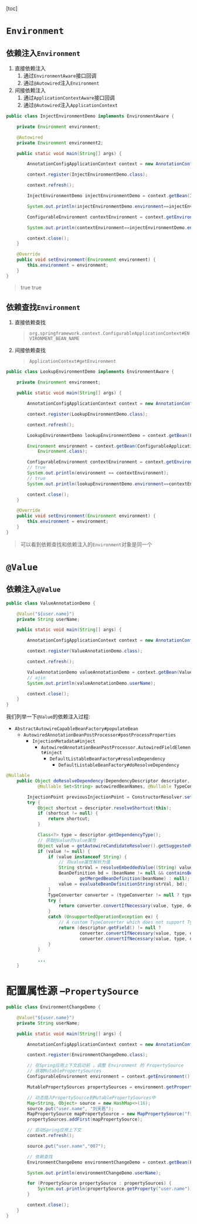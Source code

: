 [toc]

# `Environment`

## 依赖注入`Environment`

1. 直接依赖注入
   1. 通过`EnvironmentAware`接口回调
   2. 通过`@Autowired`注入`Environment`
2. 间接依赖注入
   1. 通过`ApplicationContextAware`接口回调
   2. 通过`@Autowired`注入`ApplicationContext`

```java
public class InjectEnvironmentDemo implements EnvironmentAware {

    private Environment environment;

    @Autowired
    private Environment environment2;

    public static void main(String[] args) {

        AnnotationConfigApplicationContext context = new AnnotationConfigApplicationContext();

        context.register(InjectEnvironmentDemo.class);

        context.refresh();

        InjectEnvironmentDemo injectEnvironmentDemo = context.getBean(InjectEnvironmentDemo.class);

        System.out.println(injectEnvironmentDemo.environment==injectEnvironmentDemo.environment2);

        ConfigurableEnvironment contextEnvironment = context.getEnvironment();

        System.out.println(contextEnvironment==injectEnvironmentDemo.environment);

        context.close();
    }

    @Override
    public void setEnvironment(Environment environment) {
        this.environment = environment;
    }
}
```

> true
> true

## 依赖查找`Environment`

1. 直接依赖查找

   > `org.springframework.context.ConfigurableApplicationContext#ENVIRONMENT_BEAN_NAME`

2. 间接依赖查找

   > `ApplicationContext#getEnvironment`

```java
public class LookupEnvironmentDemo implements EnvironmentAware {

    private Environment environment;

    public static void main(String[] args) {

        AnnotationConfigApplicationContext context = new AnnotationConfigApplicationContext();

        context.register(LookupEnvironmentDemo.class);

        context.refresh();

        LookupEnvironmentDemo lookupEnvironmentDemo = context.getBean(LookupEnvironmentDemo.class);

        Environment environment = context.getBean(ConfigurableApplicationContext.ENVIRONMENT_BEAN_NAME,
            Environment.class);

        ConfigurableEnvironment contextEnvironment = context.getEnvironment();
		// true
        System.out.println(environment == contextEnvironment);
		// true
        System.out.println(lookupEnvironmentDemo.environment==contextEnvironment);

        context.close();
    }

    @Override
    public void setEnvironment(Environment environment) {
        this.environment = environment;
    }
}
```

> 可以看到依赖查找和依赖注入的`Environment`对象是同一个

# `@Value`

## 依赖注入`@Value`

```java
public class ValueAnnotationDemo {

    @Value("${user.name}")
    private String userName;

    public static void main(String[] args) {

        AnnotationConfigApplicationContext context = new AnnotationConfigApplicationContext();

        context.register(ValueAnnotationDemo.class);

        context.refresh();

        ValueAnnotationDemo valueAnnotationDemo = context.getBean(ValueAnnotationDemo.class);
		// ajin
        System.out.println(valueAnnotationDemo.userName);

        context.close();
    }
}
```

我们列举一下`@Value`的依赖注入过程:

+ `AbstractAutowireCapableBeanFactory#populateBean`
  + `AutowiredAnnotationBeanPostProcessor#postProcessProperties`
    + `InjectionMetadata#inject`
      + `AutowiredAnnotationBeanPostProcessor.AutowiredFieldElement#inject`
        + `DefaultListableBeanFactory#resolveDependency`
          + `DefaultListableBeanFactory#doResolveDependency`

```java
@Nullable
	public Object doResolveDependency(DependencyDescriptor descriptor, @Nullable String beanName,
			@Nullable Set<String> autowiredBeanNames, @Nullable TypeConverter typeConverter) throws BeansException {

		InjectionPoint previousInjectionPoint = ConstructorResolver.setCurrentInjectionPoint(descriptor);
		try {
			Object shortcut = descriptor.resolveShortcut(this);
			if (shortcut != null) {
				return shortcut;
			}

			Class<?> type = descriptor.getDependencyType();
            // 获取@Value的value属性
			Object value = getAutowireCandidateResolver().getSuggestedValue(descriptor);
			if (value != null) {
				if (value instanceof String) {
                    // 将value属性解析为值
					String strVal = resolveEmbeddedValue((String) value);
					BeanDefinition bd = (beanName != null && containsBean(beanName) ?
							getMergedBeanDefinition(beanName) : null);
					value = evaluateBeanDefinitionString(strVal, bd);
				}
				TypeConverter converter = (typeConverter != null ? typeConverter : getTypeConverter());
				try {
					return converter.convertIfNecessary(value, type, descriptor.getTypeDescriptor());
				}
				catch (UnsupportedOperationException ex) {
					// A custom TypeConverter which does not support TypeDescriptor resolution...
					return (descriptor.getField() != null ?
							converter.convertIfNecessary(value, type, descriptor.getField()) :
							converter.convertIfNecessary(value, type, descriptor.getMethodParameter()));
				}
			}

			... 
	}
```

# 配置属性源 –`PropertySource`

```java
public class EnvironmentChangeDemo {

    @Value("${user.name}")
    private String userName;

    public static void main(String[] args) {

        AnnotationConfigApplicationContext context = new AnnotationConfigApplicationContext();

        context.register(EnvironmentChangeDemo.class);

        // 在Spring应用上下文启动前 ，调整 Environment 的 PropertySource
        // 获取MutablePropertySources
        ConfigurableEnvironment environment = context.getEnvironment();

        MutablePropertySources propertySources = environment.getPropertySources();

        // 动态插入PropertySource到MutablePropertySources中
        Map<String, Object> source = new HashMap<>(16);
        source.put("user.name", "刘天若");
        MapPropertySource mapPropertySource = new MapPropertySource("first-property-source", source);
        propertySources.addFirst(mapPropertySource);

        // 启动Spring应用上下文
        context.refresh();

        source.put("user.name","007");

        // 依赖查找
        EnvironmentChangeDemo environmentChangeDemo = context.getBean(EnvironmentChangeDemo.class);

        System.out.println(environmentChangeDemo.userName);

        for (PropertySource propertySource : propertySources) {
            System.out.println(propertySource.getProperty("user.name"));
        }

        context.close();
    }
}
```

